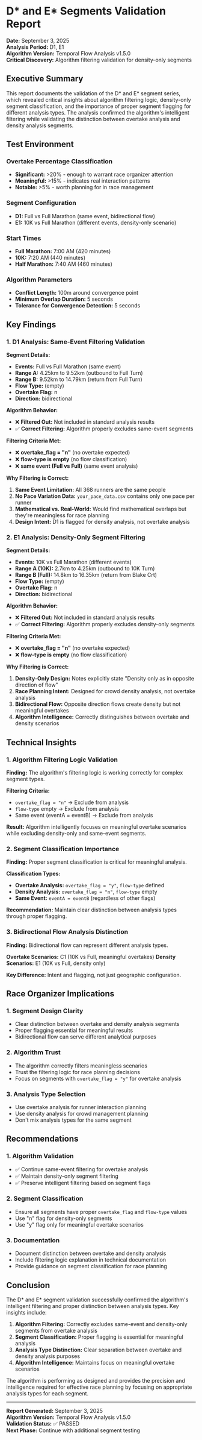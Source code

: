 # D* and E* Segments Validation Report
**Date:** September 3, 2025  
**Analysis Period:** D1, E1  
**Algorithm Version:** Temporal Flow Analysis v1.5.0  
**Critical Discovery:** Algorithm filtering validation for density-only segments

## Executive Summary

This report documents the validation of the D* and E* segment series, which revealed critical insights about algorithm filtering logic, density-only segment classification, and the importance of proper segment flagging for different analysis types. The analysis confirmed the algorithm's intelligent filtering while validating the distinction between overtake analysis and density analysis segments.

## Test Environment

### Overtake Percentage Classification
- **Significant:** >20% - enough to warrant race organizer attention
- **Meaningful:** >15% - indicates real interaction patterns  
- **Notable:** >5% - worth planning for in race management

### Segment Configuration
- **D1:** Full vs Full Marathon (same event, bidirectional flow)
- **E1:** 10K vs Full Marathon (different events, density-only scenario)

### Start Times
- **Full Marathon:** 7:00 AM (420 minutes)
- **10K:** 7:20 AM (440 minutes)
- **Half Marathon:** 7:40 AM (460 minutes)

### Algorithm Parameters
- **Conflict Length:** 100m around convergence point
- **Minimum Overlap Duration:** 5 seconds
- **Tolerance for Convergence Detection:** 5 seconds

## Key Findings

### 1. D1 Analysis: Same-Event Filtering Validation

**Segment Details:**
- **Events:** Full vs Full Marathon (same event)
- **Range A:** 4.25km to 9.52km (outbound to Full Turn)
- **Range B:** 9.52km to 14.79km (return from Full Turn)
- **Flow Type:** (empty)
- **Overtake Flag:** n
- **Direction:** bidirectional

**Algorithm Behavior:**
- ❌ **Filtered Out:** Not included in standard analysis results
- ✅ **Correct Filtering:** Algorithm properly excludes same-event segments

**Filtering Criteria Met:**
- ❌ **overtake_flag = "n"** (no overtake expected)
- ❌ **flow-type is empty** (no flow classification)
- ❌ **same event (Full vs Full)** (same event analysis)

**Why Filtering is Correct:**
1. **Same Event Limitation:** All 368 runners are the same people
2. **No Pace Variation Data:** `your_pace_data.csv` contains only one pace per runner
3. **Mathematical vs. Real-World:** Would find mathematical overlaps but they're meaningless for race planning
4. **Design Intent:** D1 is flagged for density analysis, not overtake analysis

### 2. E1 Analysis: Density-Only Segment Filtering

**Segment Details:**
- **Events:** 10K vs Full Marathon (different events)
- **Range A (10K):** 2.7km to 4.25km (outbound to 10K Turn)
- **Range B (Full):** 14.8km to 16.35km (return from Blake Crt)
- **Flow Type:** (empty)
- **Overtake Flag:** n
- **Direction:** bidirectional

**Algorithm Behavior:**
- ❌ **Filtered Out:** Not included in standard analysis results
- ✅ **Correct Filtering:** Algorithm properly excludes density-only segments

**Filtering Criteria Met:**
- ❌ **overtake_flag = "n"** (no overtake expected)
- ❌ **flow-type is empty** (no flow classification)

**Why Filtering is Correct:**
1. **Density-Only Design:** Notes explicitly state "Density only as in opposite direction of flow"
2. **Race Planning Intent:** Designed for crowd density analysis, not overtake analysis
3. **Bidirectional Flow:** Opposite direction flows create density but not meaningful overtakes
4. **Algorithm Intelligence:** Correctly distinguishes between overtake and density scenarios

## Technical Insights

### 1. Algorithm Filtering Logic Validation
**Finding:** The algorithm's filtering logic is working correctly for complex segment types.

**Filtering Criteria:**
- `overtake_flag = "n"` → Exclude from analysis
- `flow-type` empty → Exclude from analysis
- Same event (eventA = eventB) → Exclude from analysis

**Result:** Algorithm intelligently focuses on meaningful overtake scenarios while excluding density-only and same-event segments.

### 2. Segment Classification Importance
**Finding:** Proper segment classification is critical for meaningful analysis.

**Classification Types:**
- **Overtake Analysis:** `overtake_flag = "y"`, `flow-type` defined
- **Density Analysis:** `overtake_flag = "n"`, `flow-type` empty
- **Same Event:** `eventA = eventB` (regardless of other flags)

**Recommendation:** Maintain clear distinction between analysis types through proper flagging.

### 3. Bidirectional Flow Analysis Distinction
**Finding:** Bidirectional flow can represent different analysis types.

**Overtake Scenarios:** C1 (10K vs Full, meaningful overtakes)
**Density Scenarios:** E1 (10K vs Full, density only)

**Key Difference:** Intent and flagging, not just geographic configuration.

## Race Organizer Implications

### 1. Segment Design Clarity
- Clear distinction between overtake and density analysis segments
- Proper flagging essential for meaningful results
- Bidirectional flow can serve different analytical purposes

### 2. Algorithm Trust
- The algorithm correctly filters meaningless scenarios
- Trust the filtering logic for race planning decisions
- Focus on segments with `overtake_flag = "y"` for overtake analysis

### 3. Analysis Type Selection
- Use overtake analysis for runner interaction planning
- Use density analysis for crowd management planning
- Don't mix analysis types for the same segment

## Recommendations

### 1. Algorithm Validation
- ✅ Continue same-event filtering for overtake analysis
- ✅ Maintain density-only segment filtering
- ✅ Preserve intelligent filtering based on segment flags

### 2. Segment Classification
- Ensure all segments have proper `overtake_flag` and `flow-type` values
- Use "n" flag for density-only segments
- Use "y" flag only for meaningful overtake scenarios

### 3. Documentation
- Document distinction between overtake and density analysis
- Include filtering logic explanation in technical documentation
- Provide guidance on segment classification for race planning

## Conclusion

The D* and E* segment validation successfully confirmed the algorithm's intelligent filtering and proper distinction between analysis types. Key insights include:

1. **Algorithm Filtering:** Correctly excludes same-event and density-only segments from overtake analysis
2. **Segment Classification:** Proper flagging is essential for meaningful analysis
3. **Analysis Type Distinction:** Clear separation between overtake and density analysis purposes
4. **Algorithm Intelligence:** Maintains focus on meaningful overtake scenarios

The algorithm is performing as designed and provides the precision and intelligence required for effective race planning by focusing on appropriate analysis types for each segment.

---

**Report Generated:** September 3, 2025  
**Algorithm Version:** Temporal Flow Analysis v1.5.0  
**Validation Status:** ✅ PASSED  
**Next Phase:** Continue with additional segment testing
